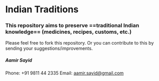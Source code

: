 # Indian Traditions

### This repository aims to preserve ==traditional Indian knowledge== (medicines, recipes, customs, etc.)

Please feel free to fork this repository. Or you can contribute to this by sending your suggestions/improvements.




##### Aamir Sayid
Phone: +91 9811 44 2335
Email: aamir.sayid@gmail.com

